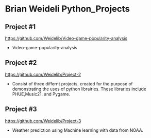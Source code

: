# Brian Weideli Python_Projects

## Project #1
https://github.com/Weidelib/Video-game-popularity-analysis
- Video-game-popularity-analysis 
## Project #2
https://github.com/Weidelib/Project-2
- Consist of three differnt projects, created for the purpose of demonstrating the uses of python librairies. These libraries include PHUE,Music21, and Pygame.
## Project #3
https://github.com/Weidelib/Project-3
- Weather prediction using Machine learning with data from NOAA.

